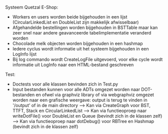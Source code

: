 Systeem Quetzal E-Shop:
- Workers en users worden beide bijgehouden in een lijst (CircularLinkedList en DoubleList zijn makkelijk afwisselbaar)
- Afgehandelde bestellingen worden bijgehouden in BSTTable maar kan zeer snel naar andere geavanceerde tabelimplementatie veranderd worden
- Chocolade melk objecten worden bijgehouden in een hashmap
- Iedere cyclus wordt informatie uit het systeem bijgehouden in een LogInfo lijst
- Bij log commando wordt CreateLogFile uitgevoerd, voor elke cycle wordt informatie uit LogInfo naar een HTML-bestand geschreven

Test:
- Doctests voor alle klassen bevinden zich in Test.py
- Input bestanden kunnen voor alle ADTs omgezet worden naar DOT-bestanden en ofwel via graphviz library of via webgraphviz omgezet worden naar een grafische weergave: output is terug te vinden in '/output' of in de main directory
--> Kan via CreateGraph voor BST, TTFT, Stack en CircularLinkedList
--> Kan via functieoproep naar writeDotFile() voor DoubleList en Queue (bevindt zich in de klassen zelf)
--> Kan via functieoproep naar dotDebug() voor RBTree en Hashmap (bevindt zich in de klassen zelf)
